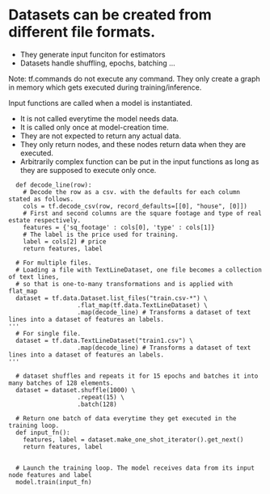 # Datasets can be created from different file formats.
  - They generate input funciton for estimators
  - Datasets handle shuffling, epochs, batching ...

Note: tf.commands do not execute any command. They only create a graph in memory which gets executed during training/inference.

Input functions are called when a model is instantiated.
  - It is not called everytime the model needs data.
  - It is called only once at model-creation time.
  - They are not expected to return any actual data.
  - They only return nodes, and these nodes return data when they are executed.
  - Arbitrarily complex function can be put in the input functions as long as they are supposed to execute only once.
  
```
  def decode_line(row):
    # Decode the row as a csv. with the defaults for each column stated as follows.
    cols = tf.decode_csv(row, record_defaults=[[0], "house", [0]])
    # First and second columns are the square footage and type of real estate respectively.
    features = {'sq_footage' : cols[0], 'type' : cols[1]}
    # The label is the price used for training.
    label = cols[2] # price
    return features, label
  
  # For multiple files.
  # Loading a file with TextLineDataset, one file becomes a collection of text lines,
  # so that is one-to-many transformations and is applied with flat_map
  dataset = tf.data.Dataset.list_files("train.csv-*") \
                   .flat_map(tf.data.TextLineDataset) \
                   .map(decode_line) # Transforms a dataset of text lines into a dataset of features an labels.
'''  
  # For single file.
  dataset = tf.data.TextLineDataset("train1.csv") \
                   .map(decode_line) # Transforms a dataset of text lines into a dataset of features an labels.
'''

  # dataset shuffles and repeats it for 15 epochs and batches it into many batches of 128 elements.
  dataset = dataset.shuffle(1000) \
                   .repeat(15) \
                   .batch(128)

  # Return one batch of data everytime they get executed in the training loop.
  def input_fn():
    features, label = dataset.make_one_shot_iterator().get_next()
    return features, label


  # Launch the training loop. The model receives data from its input node features and label
  model.train(input_fn)

```
